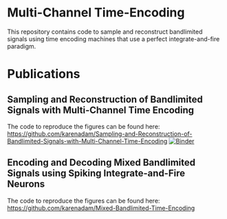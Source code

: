 # Multi-Channel Time-Encoding

This repository contains code to sample and reconstruct bandlimited signals using time encoding machines that use a perfect integrate-and-fire paradigm.

# Publications

## Sampling and Reconstruction of Bandlimited Signals with Multi-Channel Time Encoding
The code to reproduce the figures can be found here: https://github.com/karenadam/Sampling-and-Reconstruction-of-Bandlimited-Signals-with-Multi-Channel-Time-Encoding 
[![Binder](https://mybinder.org/badge_logo.svg)](https://mybinder.org/v2/gh/karenadam/Sampling-and-Reconstruction-of-Bandlimited-Signals-with-Multi-Channel-Time-Encoding/master?filepath=Code%2FGenerate%20Paper%20Figures.ipynb)

## Encoding and Decoding Mixed Bandlimited Signals using Spiking Integrate-and-Fire Neurons
The code to reproduce the figures can be found here: https://github.com/karenadam/Mixed-Bandlimited-Time-Encoding
